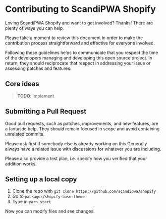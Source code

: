 # Contributing to ScandiPWA Shopify

Loving ScandiPWA Shopify and want to get involved? Thanks! There are plenty of ways you can help.

Please take a moment to review this document in order to make the contribution process straightforward and effective for everyone involved.

Following these guidelines helps to communicate that you respect the time of the developers managing and developing this open source project. In return, they should reciprocate that respect in addressing your issue or assessing patches and features.

## Core ideas

> **TODO**: implement

## Submitting a Pull Request

Good pull requests, such as patches, improvements, and new features, are a fantastic help. They should remain focused in scope and avoid containing unrelated commits.

Please ask first if somebody else is already working on this Generally always have a related issue with discussions for whatever you are including.

Please also provide a test plan, i.e. specify how you verified that your addition works.

## Setting up a local copy

1. Clone the repo with `git clone https://github.com/scandipwa/shopify`
2. Go to `packages/shopify-base-theme`
4. Type in `yarn start`

Now you can modify files and see changes!

